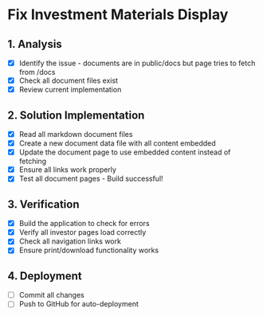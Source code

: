 # Fix Investment Materials Display

## 1. Analysis
- [x] Identify the issue - documents are in public/docs but page tries to fetch from /docs
- [x] Check all document files exist
- [x] Review current implementation

## 2. Solution Implementation
- [x] Read all markdown document files
- [x] Create a new document data file with all content embedded
- [x] Update the document page to use embedded content instead of fetching
- [x] Ensure all links work properly
- [x] Test all document pages - Build successful!

## 3. Verification
- [x] Build the application to check for errors
- [x] Verify all investor pages load correctly
- [x] Check all navigation links work
- [x] Ensure print/download functionality works

## 4. Deployment
- [ ] Commit all changes
- [ ] Push to GitHub for auto-deployment